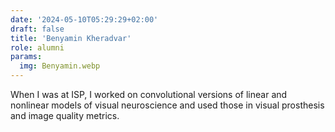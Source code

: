 ```yaml
---
date: '2024-05-10T05:29:29+02:00'
draft: false
title: 'Benyamin Kheradvar'
role: alumni
params:
  img: Benyamin.webp
---
```


When I was at ISP, I worked on convolutional versions of linear and nonlinear models of visual neuroscience and used those in visual prosthesis and image quality metrics.

